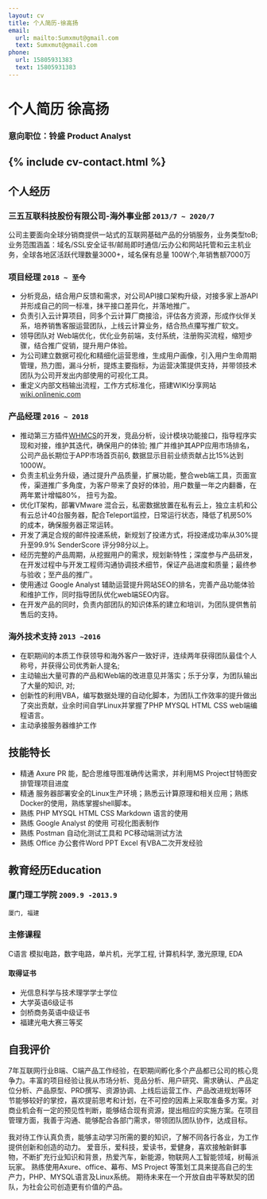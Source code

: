 ```yaml
---
layout: cv
title: 个人简历-徐高扬
email:
  url: mailto:Sumxmut@gmail.com
  text: Sumxmut@gmail.com  
phone:
  url: 15805931383
  text: 15805931383
---
```


# 个人简历 徐高扬

<!--
include contact information from the front matter
Supported arguments:
    - homepage: url, text
    - phone
    - email
-->

### 意向职位：铃盛 Product Analyst 

{% include cv-contact.html %}
---
## **个人经历**  

###  **三五互联科技股份有限公司-海外事业部** `2013/7 ~ 2020/7`

公司主要面向全球分销商提供一站式的互联网基础产品的分销服务，业务类型toB;业务范围涵盖：域名/SSL安全证书/邮局即时通信/云办公和网站托管和云主机业务，全球各地区活跃代理数量3000+，域名保有总量 100W个,年销售额7000万

### **项目经理** `2018 ~ 至今`

- 分析竞品，结合用户反馈和需求，对公司API接口架构升级，对接多家上游API 并形成自己的同一标准，抹平接口差异化，并落地推广。
- 负责引入云计算项目，同多个云计算厂商接洽，评估各方资源，形成作伙伴关系，培养销售客服运营团队，上线云计算业务，结合热点攥写推广软文。
- 领导团队对 Web端优化，优化业务前端，支付系统，注册购买流程，缩短步骤，结合推广促销，提升用户体验。
- 为公司建立数据可视化和精细化运营思维，生成用户画像，引入用户生命周期管理，热力图，漏斗分析，提炼主要指标，为运营决策提供支持，并带领技术团队为公司开发出内部使用的可视化工具。
- 重定义内部文档输出流程，工作方式标准化，搭建WIKI分享网站 [wiki.onlinenic.com](wiki.onlinenic.com) 

### **产品经理** `2016 ~ 2018`

- 推动第三方插件[WHMCS](https://marketplace.whmcs.com/product/category/Domain+Registrars)的开发，竞品分析，设计模块功能接口，指导程序实现和对接，维护其迭代，确保用户的体验; 推广并维护其APP应用市场排名，公司产品长期位于APP市场首页前6, 数据显示目前业绩贡献占比15%达到1000W。
- 负责主机业务升级，通过提升产品质量，扩展功能，整合web端工具，页面宣传，渠道推广多角度，为客户带来了良好的体验，用户数量一年之内翻番，在两年累计增幅80%， 扭亏为盈。
- 优化IT架构，部署VMware 混合云，私密数据放置在私有云上，独立主机和公有云总计40台服务器，配合Teleport监控，日常运行状态，降低了机房50%的成本，确保服务器正常运转。
- 开发了满足合规的邮件投递系统，新规划了投递方式，将投递成功率从30%提升至99.9% SenderScore 评分98分以上。
- 经历完整的产品周期，从挖掘用户的需求，规划新特性；深度参与产品研发，在开发过程中与开发工程师沟通协调技术细节，保证产品进度和质量；最终参与验收；至产品的推广。
- 使用通过 Google Analyst 辅助运营提升网站SEO的排名，完善产品功能体验和维护工作，同时指导团队优化web端SEO内容。
- 在开发产品的同时，负责内部团队的知识体系的建立和培训，为团队提供售前售后的支持。

### **海外技术支持** `2013 ~2016 `

- 在职期间的本质工作获领导和海外客户一致好评，连续两年获得团队最佳个人称号，并获得公司优秀新人提名; 
- 主动输出大量可靠的产品和Web端的改进意见并落实；乐于分享，为团队输出了大量的知识, 对;
- 创新性的利用VBA，编写数据处理的自动化脚本，为团队工作效率的提升做出了突出贡献，业余时间自学Linux并掌握了PHP MYSQL HTML CSS web端编程语言。
- 主动承接服务器维护工作

## **技能特长** 

- 精通 Axure PR 能，配合思维导图准确传达需求，并利用MS Project甘特图安排管理项目进度
- 精通 服务器部署安全的Linux生产环境；熟悉云计算原理和相关应用；熟练Docker的使用，熟练掌握shell脚本。
- 熟练 PHP MYSQL HTML CSS Markdown 语言的使用
- 熟练 Google Analyst 的使用 可视化图表制作
- 熟练 Postman 自动化测试工具和 PC移动端测试方法
- 熟练 Office 办公套件Word PPT Excel 有VBA二次开发经验

## 教育经历Education 

### **厦门理工学院** `2009.9 -2013.9`

```
厦门, 福建
```
### 主修课程

C语言 模拟电路，数字电路，单片机，光学工程, 计算机科学, 激光原理, EDA 

#### **取得证书**

- 光信息科学与技术理学学士学位
- 大学英语6级证书
- 剑桥商务英语中级证书
- 福建光电大赛三等奖


## 自我评价

7年互联网行业B端、C端产品工作经验，在职期间孵化多个产品都已公司的核心竞争力。丰富的项目经验让我从市场分析、竞品分析、用户研究、需求确认、产品定位分析、产品原型、PRD撰写、资源协调、上线后运营工作、产品改进规划等环节能够较好的掌控，喜欢提前思考和计划，在不可控的因素上采取准备多方案。对商业机会有一定的预见性判断，能够结合现有资源，提出相应的实施方案。在项目管理方面，我善于沟通、能够配合各部门需求，带领团队团队协作，达成目标。

我对待工作认真负责，能够主动学习所需的要的知识，了解不同各行各业，为工作提供创新和创造的动力。
爱音乐，爱科技，爱读书，爱健身，喜欢接触新鲜事物，不断扩充行业知识和背景，热爱汽车，新能源，物联网人工智能领域，树莓派玩家。
熟练使用Axure、office、幕布、MS Project 等策划工具来提高自己的生产力，PHP、MYSQL语言及Linux系统。
期待未来在一个开放自由平等默契的团队，为社会公司创造更有价值的产品。

## 

<!-- ### Footer

Last updated: june 2020 -->
